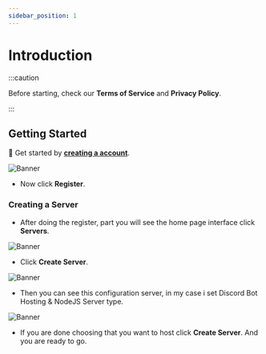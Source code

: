 ```yaml
---
sidebar_position: 1
---
```


# Introduction

:::caution

Before starting, check our **Terms of Service** and **Privacy Policy**.

:::

## Getting Started

🦖 Get started by **[creating a account](https://billing.oceanichost.pw/register)**.

![Banner](https://i.imgur.com/6Zge5uC.png)

- Now click __**Register**__.

### Creating a Server

- After doing the register, part you will see the home page interface click **Servers**.

![Banner](https://i.imgur.com/xWVH4Pa.png)

- Click **Create Server**.

![Banner](https://i.imgur.com/HViW5Ts.png)

- Then you can see this configuration server, in my case i set Discord Bot Hosting & NodeJS Server type.

![Banner](https://i.imgur.com/sx5KXXX.png)

- If you are done choosing that you want to host click **Create Server**. And you are ready to go.